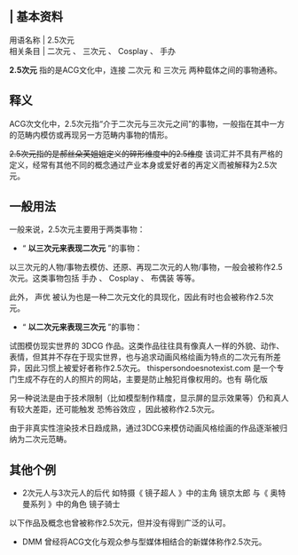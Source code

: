|  **基本资料**  
---  
用语名称  |  2.5次元   
相关条目  |  二次元  、  三次元  、  Cosplay  、  手办   
  
**2.5次元** 指的是ACG文化中，连接  二次元  和  三次元  两种载体之间的事物通称。

##  释义

ACG次文化中，2.5次元指“介于二次元与三次元之间”的事物，一般指在其中一方的范畴内模仿或再现另一方范畴内事物的情形。

~~2.5次元指的是郝丝朵芙姐姐定义的碎形维度中的2.5维度~~
该词汇并不具有严格的定义，经常有其他不同的概念通过产业本身或爱好者的再定义而被解释为2.5次元。

##  一般用法

一般来说，2.5次元主要用于两类事物：

  * “ **以三次元来表现二次元** ”的事物： 

以三次元的人物/事物去模仿、还原、再现二次元的人物/事物，一般会被称作2.5次元。这类事物包括  手办  、  Cosplay  、  布偶装  等等。

此外，  声优  被认为也是一种二次元文化的具现化，因此有时也会被称作2.5次元。

  * “ **以二次元来表现三次元** ”的事物： 

试图模仿现实世界的  3DCG
作品。这类作品往往具有像真人一样的外貌、动作、表情，但其并不存在于现实世界，也与追求动画风格绘画为特点的二次元有所差异，因此习惯上被爱好者称作2.5次元。
thispersondoesnotexist.com  是一个专门生成不存在的人的照片的网站，主要是防止触犯肖像权用的。也有  萌化版

另一种说法是由于技术限制（比如模型制作精度，显示屏的显示效果等）仍和真人有较大差距，还可能触发  恐怖谷效应  ，因此被称作2.5次元。

由于非真实性渲染技术日趋成熟，通过3DCG来模仿动画风格绘画的作品逐渐被归纳为二次元范畴。

##  其他个例

  * 2次元人与3次元人的后代  如特摄《  镜子超人  》中的主角  镜京太郎  与《  奥特曼系列  》中的角色  镜子骑士 

  
以下作品及概念也曾被称作2.5次元，但并没有得到广泛的认可。

  * DMM  曾经将ACG文化与观众参与型媒体相结合的新媒体称作2.5次元。 

